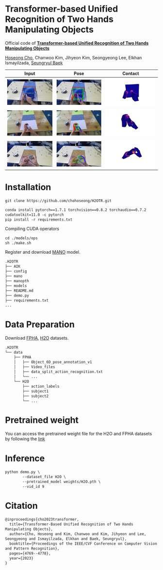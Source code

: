 # Transformer-based Unified Recognition of Two Hands Manipulating Objects 

Official code of **[Transformer-based Unified Recognition of Two Hands Manipulating Objects](https://openaccess.thecvf.com/content/CVPR2023/papers/Cho_Transformer-Based_Unified_Recognition_of_Two_Hands_Manipulating_Objects_CVPR_2023_paper.pdf)**

[Hoseong Cho](https://sites.google.com/view/hoseong), Chanwoo Kim,  Jihyeon Kim, Seongyeong Lee, Elkhan Ismayilzada, [Seungryul Baek](https://sites.google.com/site/bsrvision00/)

|Input|Pose|Contact|
|:---:|:---:|:---:|
|<img src="assets/demo1_1.png"/>|<img src="assets/demo1_2.png"/>|<img src="assets/demo1_3.png"/>|
|<img src="assets/demo2_1.png"/>|<img src="assets/demo2_2.png"/>|<img src="assets/demo2_3.png"/>|
|<img src="assets/demo3_1.png"/>|<img src="assets/demo3_2.png"/>|<img src="assets/demo3_3.png"/>|

# Installation
```
git clone https://github.com/chohoseong/H2OTR.git
```
```
conda install pytorch==1.7.1 torchvision==0.8.2 torchaudio==0.7.2 cudatoolkit=11.0 -c pytorch
pip install -r requirements.txt
```
Compiling CUDA operators
```
cd ./models/ops
sh ./make.sh
```
Register and download [MANO](https://mano.is.tue.mpg.de/index.html) model.
```
.H2OTR
├── AIK
├── config
├── mano
├── manopth
├── models
├── README.md
├── demo.py
├── requirements.txt
...
```


# Data Preparation
Download [FPHA](https://guiggh.github.io/publications/first-person-hands/), [H2O](https://taeinkwon.com/projects/h2o/) datasets.
```
.H2OTR
└── data
    ├── FPHA
    │   ├── Object_6D_pose_annotation_v1
    │   ├── Video_files
    │   ├── data_split_action_recognition.txt
    │   └── ...
    └── H2O
        ├── action_labels
        ├── subject1
        ├── subject2
        └── ...
```
# Pretrained weight
You can access the pretrained weight file for the H2O and FPHA datasets by following the [link](https://drive.google.com/drive/folders/1JLXDqAP-RfqQQ0oOAYGbMVXTq3NG3wEN?usp=sharing)
 

# Inference
```
python demo.py \
        --dataset_file H2O \
        --pretrained_model weights/H2O.pth \
        --vid_id 9
```
# Citation
```
@inproceedings{cho2023transformer,
  title={Transformer-Based Unified Recognition of Two Hands Manipulating Objects},
  author={Cho, Hoseong and Kim, Chanwoo and Kim, Jihyeon and Lee, Seongyeong and Ismayilzada, Elkhan and Baek, Seungryul},
  booktitle={Proceedings of the IEEE/CVF Conference on Computer Vision and Pattern Recognition},
  pages={4769--4778},
  year={2023}
}
```
